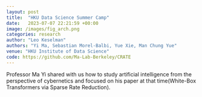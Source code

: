 ```yaml
---
layout: post
title:  "HKU Data Science Summer Camp"
date:   2023-07-07 22:21:59 +00:00
image: /images/fig_arch.png
categories: research
author: "Leo Keselman"
authors: "Yi Ma, Sebastian Morel-Balbi, Yue Xie, Man Chung Yue"
venue: "HKU Institute of Data Science"
code: https://github.com/Ma-Lab-Berkeley/CRATE
---
```

Professor Ma Yi shared with us how to study artificial intelligence from the perspective of cybernetics and focused on his paper at that time(White-Box Transformers via Sparse Rate Reduction).